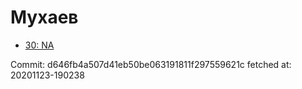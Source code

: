 # Мухаев
- [30: NA](30.md)

Commit: d646fb4a507d41eb50be063191811f297559621c
 fetched at: 20201123-190238
